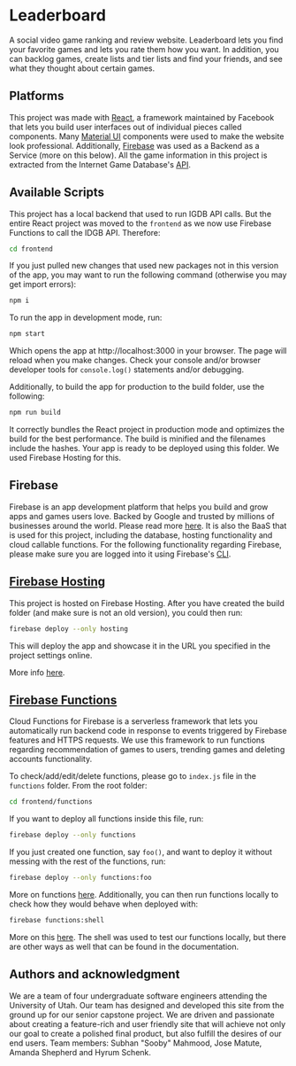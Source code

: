 # Leaderboard

A social video game ranking and review website. Leaderboard lets you find your favorite games and lets you rate them how you want. In addition, you can backlog games, create lists and tier lists and find your friends, and see what they thought about certain games.

## Platforms

This project was made with [React](https://react.dev/), a framework maintained by Facebook that lets you build user interfaces out of individual pieces called components. Many [Material UI](https://mui.com/) components were used to make the website look professional. Additionally, [Firebase](https://firebase.google.com/) was used as a Backend as a Service (more on this below). All the game information in this project is extracted from the Internet Game Database's [API](https://api-docs.igdb.com/#getting-started).

## Available Scripts

This project has a local backend that used to run IGDB API calls. But the entire React project was moved to the `frontend` as we now use Firebase Functions to call the IDGB API. Therefore:

```bash
cd frontend
```

If you just pulled new changes that used new packages not in this version of the app, you may want to run the following command (otherwise you may get import errors):

```bash
npm i
```

To run the app in development mode, run:

```bash
npm start
```

Which opens the app at http://localhost:3000 in your browser. The page will reload when you make changes. Check your console and/or browser developer tools for `console.log()` statements and/or debugging.

Additionally, to build the app for production to the build folder, use the following:

```bash
npm run build
```

It correctly bundles the React project in production mode and optimizes the build for the best performance.
The build is minified and the filenames include the hashes. Your app is ready to be deployed using this folder. We used Firebase Hosting for this.

## Firebase

Firebase is an app development platform that helps you build and grow apps and games users love. Backed by Google and trusted by millions of businesses around the world. Please read more [here](https://firebase.google.com/). It is also the BaaS that is used for this project, including the database, hosting functionality and cloud callable functions. For the following functionality regarding Firebase, please make sure you are logged into it using Firebase's [CLI](https://firebase.google.com/docs/cli).

## [Firebase Hosting](https://firebase.google.com/docs/hosting)

This project is hosted on Firebase Hosting. After you have created the build folder (and make sure is not an old version), you could then run:

```bash
firebase deploy --only hosting
```

This will deploy the app and showcase it in the URL you specified in the project settings online.

More info [here](https://firebase.google.com/docs/hosting/test-preview-deploy).

## [Firebase Functions](https://firebase.google.com/docs/functions)

Cloud Functions for Firebase is a serverless framework that lets you automatically run backend code in response to events triggered by Firebase features and HTTPS requests. We use this framework to run functions regarding recommendation of games to users, trending games and deleting accounts functionality.

To check/add/edit/delete functions, please go to `index.js` file in the `functions` folder. From the root folder:

```bash
cd frontend/functions
```

If you want to deploy all functions inside this file, run:

```bash
firebase deploy --only functions
```

If you just created one function, say `foo()`, and want to deploy it without messing with the rest of the functions, run:

```bash
firebase deploy --only functions:foo
```

More on functions [here](https://firebase.google.com/docs/functions/callable).
Additionally, you can then run functions locally to check how they would behave when deployed with:

```bash
firebase functions:shell
```

More on this [here](https://firebase.google.com/docs/functions/local-shell). The shell was used to test our functions locally, but there are other ways as well that can be found in the documentation.

## Authors and acknowledgment

We are a team of four undergraduate software engineers attending the University of Utah. Our team has designed and developed this site from the ground up for our senior capstone project. We are driven and passionate about creating a feature-rich and user friendly site that will achieve not only our goal to create a polished final product, but also fulfill the desires of our end users. Team members: Subhan "Sooby" Mahmood, Jose Matute, Amanda Shepherd and Hyrum Schenk.
